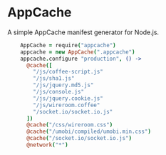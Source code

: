 AppCache
=========

A simple AppCache manifest generator for Node.js.

```coffee
    AppCache = require("appcache")
    appcache = new AppCache(".appcache")
    appcache.configure "production", () ->
      @cache([
        "/js/coffee-script.js"
        "/js/sha1.js"
        "/js/jquery.md5.js"
        "/js/console.js"
        "/js/jquery.cookie.js"
        "/js/wireroom.coffee"
        "/socket.io/socket.io.js"
      ])
      @cache("/css/wireroom.css")
      @cache("/umobi/compiled/umobi.min.css")
      @cache("/socket.io/socket.io.js")
      @network("*")
```

